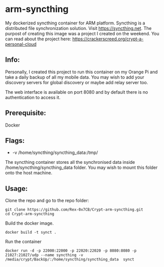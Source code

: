 # arm-syncthing
My dockerized syncthing container for ARM platform. Syncthing is a distributed file synchronization solution. Visit https://syncthing.net. The purpost of creating this image was a project I created on the weekend. You can read about the project here:
https://crackerscreed.org/crypt-a-personal-cloud


Info:
-------------
Personally, I created this project to run this container on my Orange Pi and take a daily backup of all my mobile data. You may wish to add your discovery servers for global discovery or maybe add relay server too.

The web interface is available on port 8080 and by default there is no authentication to access it.


Prerequisite:
-------------
Docker


Flags:
------------------

* -v /home/syncthing/syncthing_data:/tmp/

The syncthing container stores all the synchronised data inside /home/syncthing/syncthing_data folder. You may wish to mount this folder onto the host machine.


Usage:
------

Clone the repo and go to the repo folder:

```
git clone https://github.com/Rex-0x7CB/Crypt-arm-syncthing.git
cd Crypt-arm-syncthing
```

Build the docker image.

```
docker build -t synct .
```

Run the container

```
docker run -d -p 22000:22000 -p 22020:22020 -p 8080:8080 -p 21027:21027/udp --name syncthing -v /media/crypt/BackUp/:/home/syncthing/syncthing_data  synct
```
